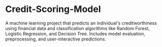 # Credit-Scoring-Model
A machine learning project that predicts an individual's creditworthiness using financial data and classification algorithms like Random Forest, Logistic Regression, and Decision Tree. Includes model evaluation, preprocessing, and user-interactive predictions.
